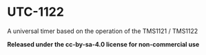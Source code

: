 # UTC-1122
A universal timer based on the operation of the TMS1121 / TMS1122

**Released under the cc-by-sa-4.0 license for non-commercial use**
